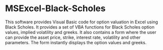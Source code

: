 # MSExcel-Black-Scholes
This software provides Visual Basic code for option valuation in Excel using Black Scholes. It provides a set of VBA functions for Black Scholes option values, implied volatility and greeks. It also contains a form where the user can provide the asset price, strike, interest rate, volatility and other parameters. The form instantly displays the option values and greeks.
